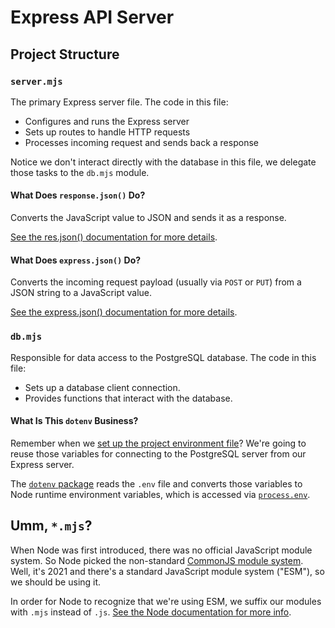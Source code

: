 # Express API Server

## Project Structure

### `server.mjs`

The primary Express server file. The code in this file:

-  Configures and runs the Express server
-  Sets up routes to handle HTTP requests
-  Processes incoming request and sends back a response

Notice we don't interact directly with the database in this file, we delegate
those tasks to the `db.mjs` module.

#### What Does `response.json()` Do?

Converts the JavaScript value to JSON and sends it as a response.

[See the res.json() documentation for more details][res.json].

#### What Does `express.json()` Do?

Converts the incoming request payload (usually via `POST` or `PUT`) from a JSON
string to a JavaScript value.

[See the express.json() documentation for more details][express.json].

### `db.mjs`

Responsible for data access to the PostgreSQL database. The code in this file:

-  Sets up a database client connection.
-  Provides functions that interact with the database.

#### What Is This `dotenv` Business?

Remember when we [set up the project environment file][env]? We're going to
reuse those variables for connecting to the PostgreSQL server from our Express
server.

The [`dotenv` package][dotenv] reads the `.env` file and converts those
variables to Node runtime environment variables, which is accessed via
[`process.env`][process.env].

## Umm, `*.mjs`?

When Node was first introduced, there was no official JavaScript module system.
So Node picked the non-standard [CommonJS module system][common-js]. Well, it's
2021 and there's a standard JavaScript module system ("ESM"), so we should be
using it.

In order for Node to recognize that we're using ESM, we suffix our modules with
`.mjs` instead of `.js`. [See the Node documentation for more info][esm].

[common-js]: https://nodejs.org/api/modules.html
[dotenv]: https://github.com/motdotla/dotenv
[env]: ../README.md#set-up-postgres-user-password-and-database-name
[esm]: https://nodejs.org/api/esm.html
[express.json]: http://expressjs.com/en/api.html#express.json
[process.env]: https://nodejs.org/dist/latest-v14.x/docs/api/process.html#process_process_env
[res.json]: http://expressjs.com/en/api.html#res.json
